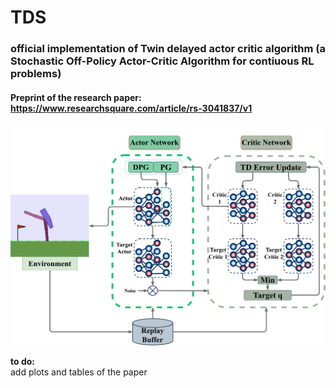# TDS
### official implementation of Twin delayed actor critic algorithm (a Stochastic Off-Policy Actor-Critic Algorithm for contiuous RL problems)

#### Preprint of the research paper: https://www.researchsquare.com/article/rs-3041837/v1

![TDS](https://github.com/MohammadAsadolahi/TDS-Twin-Delayed-Stochastic-Actor-Critic/blob/main/TDS.png)

  **to do:**  
add plots and tables of the paper
